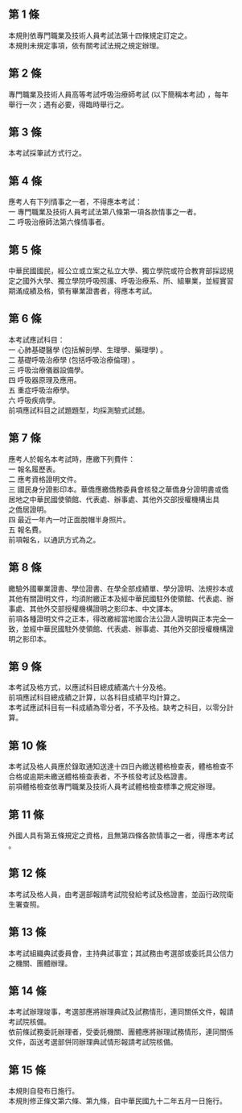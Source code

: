 第 1 條
-------
本規則依專門職業及技術人員考試法第十四條規定訂定之。    
本規則未規定事項，依有關考試法規之規定辦理。

第 2 條
-------
專門職業及技術人員高等考試呼吸治療師考試 (以下簡稱本考試) ，每年  
舉行一次；遇有必要，得臨時舉行之。

第 3 條
-------
本考試採筆試方式行之。

第 4 條
-------
應考人有下列情事之一者，不得應本考試：  
一  專門職業及技術人員考試法第八條第一項各款情事之一者。  
二  呼吸治療師法第六條情事者。

第 5 條
-------
中華民國國民，經公立或立案之私立大學、獨立學院或符合教育部採認規  
定之國外大學、獨立學院呼吸照護、呼吸治療系、所、組畢業，並經實習  
期滿成績及格，領有畢業證書者，得應本考試。

第 6 條
-------
本考試應試科目：                                    
一  心肺基礎醫學 (包括解剖學、生理學、藥理學) 。    
二  基礎呼吸治療學 (包括呼吸治療倫理) 。            
三  呼吸治療儀器設備學。                            
四  呼吸器原理及應用。                              
五  重症呼吸治療學。                                
六  呼吸疾病學。                                    
前項應試科目之試題題型，均採測驗式試題。

第 7 條
-------
應考人於報名本考試時，應繳下列費件：  
一  報名履歷表。  
二  應考資格證明文件。  
三  國民身分證影印本。華僑應繳僑務委員會核發之華僑身分證明書或僑  
    居地之中華民國使領館、代表處、辦事處、其他外交部授權機構出具  
    之僑居證明。  
四  最近一年內一吋正面脫帽半身照片。  
五  報名費。  
前項報名，以通訊方式為之。

第 8 條
-------
繳驗外國畢業證書、學位證書、在學全部成績單、學分證明、法規抄本或  
其他有關證明文件，均須附繳正本及經中華民國駐外使領館、代表處、辦  
事處、其他外交部授權機構證明之影印本、中文譯本。  
前項各種證明文件之正本，得改繳經當地國合法公證人證明與正本完全一  
致，並經中華民國駐外使領館、代表處、辦事處、其他外交部授權機構證  
明之影印本。

第 9 條
-------
本考試及格方式，以應試科目總成績滿六十分及格。                     
前項應試科目總成績之計算，以各科目成績平均計算之。                 
本考試應試科目有一科成績為零分者，不予及格。缺考之科目，以零分計   
算。

第 10 條
--------
本考試及格人員應於錄取通知送達十四日內繳送體格檢查表，體格檢查不  
合格或逾期未繳送體格檢查表者，不予核發考試及格證書。  
前項體格檢查依專門職業及技術人員考試體格檢查標準之規定辦理。

第 11 條
--------
外國人具有第五條規定之資格，且無第四條各款情事之一者，得應本考試  
。

第 12 條
--------
本考試及格人員，由考選部報請考試院發給考試及格證書，並函行政院衛  
生署查照。

第 13 條
--------
本考試組織典試委員會，主持典試事宜；其試務由考選部或委託具公信力  
之機關、團體辦理。

第 14 條
--------
本考試辦理竣事，考選部應將辦理典試及試務情形，連同關係文件，報請  
考試院核備。  
依前條試務委託辦理者，受委託機關、團體應將辦理試務情形，連同關係  
文件，函送考選部併同辦理典試情形報請考試院核備。

第 15 條
--------
本規則自發布日施行。                                            
本規則修正條文第六條、第九條，自中華民國九十二年五月一日施行。

